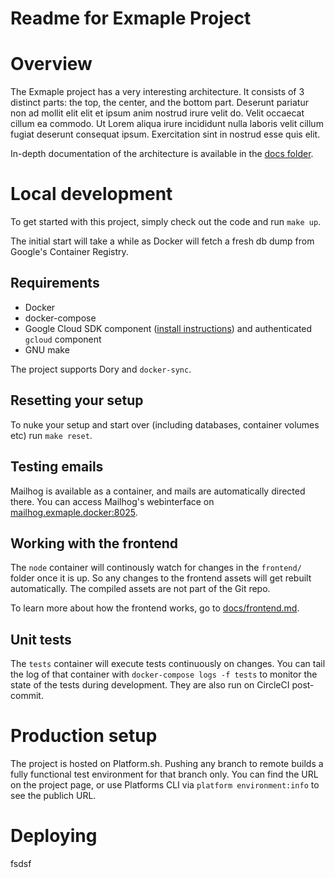 Readme for Exmaple Project
==========================

# Overview
The Exmaple project has a very interesting architecture. It consists of 3 distinct parts: the top, the center, and the bottom part. Deserunt pariatur non ad mollit elit elit et ipsum anim nostrud irure velit do. Velit occaecat cillum ea commodo. Ut Lorem aliqua irure incididunt nulla laboris velit cillum fugiat deserunt consequat ipsum. Exercitation sint in nostrud esse quis elit.

In-depth documentation of the architecture is available in the [docs folder](./docs/).

# Local development
To get started with this project, simply check out the code and run `make up`.

The initial start will take a while as Docker will fetch a fresh db dump from Google's Container Registry.

## Requirements
- Docker
- docker-compose
- Google Cloud SDK component ([install instructions](https://reload.atlassian.net/wiki/spaces/RW/pages/659488769/Docker+database+dumps+fra+Google+Container+Registry+GCR)) and authenticated `gcloud` component
- GNU make

The project supports Dory and `docker-sync`.

## Resetting your setup
To nuke your setup and start over (including databases, container volumes etc) run `make reset`.

## Testing emails
Mailhog is available as a container, and mails are automatically directed there. You can access Mailhog's webinterface on [mailhog.exmaple.docker:8025](http://mailhog.exmaple.docker:8025).

## Working with the frontend
The `node` container will continously watch for changes in the `frontend/` folder once it is up. So any changes to the frontend assets will get rebuilt automatically. The compiled assets are not part of the Git repo.

To learn more about how the frontend works, go to [docs/frontend.md](./docs/frontend.md).

## Unit tests
The `tests` container will execute tests continuously on changes. You can tail the log of that container with `docker-compose logs -f tests` to monitor the state of the tests during development. They are also run on CircleCI post-commit.

# Production setup

The project is hosted on Platform.sh. Pushing any branch to remote builds a fully functional test environment for that branch only. You can find the URL on the project page, or use Platforms CLI via `platform environment:info` to see the publich URL.

# Deploying

fsdsf